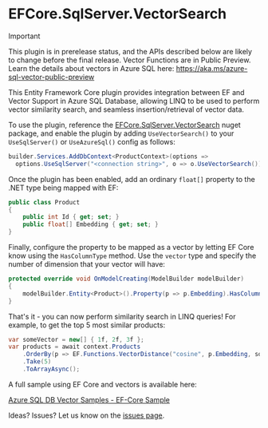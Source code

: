 # EFCore.SqlServer.VectorSearch

> [!IMPORTANT]  
> This plugin is in prerelease status, and the APIs described below are likely to change before the final release.
> Vector Functions are in Public Preview. Learn the details about vectors in Azure SQL here: https://aka.ms/azure-sql-vector-public-preview

This Entity Framework Core plugin provides integration between EF and Vector Support in Azure SQL Database, allowing LINQ to be used to perform vector similarity search, and seamless insertion/retrieval of vector data.

To use the plugin, reference the [EFCore.SqlServer.VectorSearch](https://www.nuget.org/packages/EFCore.SqlServer.VectorSearch) nuget package, and enable the plugin by adding `UseVectorSearch()` to your `UseSqlServer()` or `UseAzureSql()` config as follows:

```c#
builder.Services.AddDbContext<ProductContext>(options =>
  options.UseSqlServer("<connection string>", o => o.UseVectorSearch()));
```

Once the plugin has been enabled, add an ordinary `float[]` property to the .NET type being mapped with EF:

```c#
public class Product
{
    public int Id { get; set; }
    public float[] Embedding { get; set; }
}
```

Finally, configure the property to be mapped as a vector by letting EF Core know using the `HasColumnType` method. Use the `vector` type and specify the number of dimension that your vector will have:

```c#
protected override void OnModelCreating(ModelBuilder modelBuilder)
{
    modelBuilder.Entity<Product>().Property(p => p.Embedding).HasColumnType("vector(3)");
}
```

That's it - you can now perform similarity search in LINQ queries! For example, to get the top 5 most similar products:

```c#
var someVector = new[] { 1f, 2f, 3f };
var products = await context.Products
    .OrderBy(p => EF.Functions.VectorDistance("cosine", p.Embedding, someVector))
    .Take(5)
    .ToArrayAsync();
```

A full sample using EF Core and vectors is available here:

[Azure SQL DB Vector Samples - EF-Core Sample](https://github.com/Azure-Samples/azure-sql-db-vector-search/tree/main/DotNet/EF-Core)

Ideas? Issues? Let us know on the [issues page](https://github.com/efcore/EFCore.SqlServer.VectorSearch/issues).
